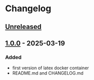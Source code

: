 # Changelog

## [Unreleased]

## [1.0.0] - 2025-03-19

### Added

- first version of latex docker container
- README.md and CHANGELOG.md

[unreleased]: https://github.com/yawnwest/latexbuilder/compare/1.0.0...HEAD
[1.0.0]: https://github.com/yawnwest/latexbuilder/releases/tag/1.0.0
